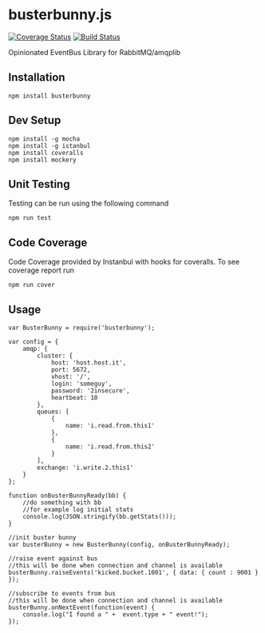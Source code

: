 # busterbunny.js

[![Coverage Status](https://coveralls.io/repos/GannettDigital/busterbunny.js/badge.svg)](https://coveralls.io/r/GannettDigital/busterbunny.js) [![Build Status](https://travis-ci.org/GannettDigital/busterbunny.js.svg?branch=master)](https://travis-ci.org/GannettDigital/busterbunny.js)

Opinionated EventBus Library for RabbitMQ/amqplib

Installation
------------
```npm install busterbunny```

Dev Setup
---------
```
npm install -g mocha
npm install -g istanbul
npm install coveralls
npm install mockery
```

Unit Testing
------------
Testing can be run using the following command

```
npm run test
```

Code Coverage
-------------

Code Coverage provided by Instanbul with hooks for coveralls.  To see coverage report run

```
npm run cover
```

Usage
--------------

```node
var BusterBunny = require('busterbunny');

var config = {
    amqp: {
        cluster: {
            host: 'host.host.it',
            port: 5672,
            vhost: '/',
            login: 'someguy',
            password: '2insecure',
            heartbeat: 10
        },
        queues: [
            {
                name: 'i.read.from.this1'
            },
            {
                name: 'i.read.from.this2'
            }
        ],
        exchange: 'i.write.2.this1'
    }
};

function onBusterBunnyReady(bb) {
    //do something with bb
    //for example log initial stats
    console.log(JSON.stringify(bb.getStats()));
}

//init buster bunny
var busterBunny = new BusterBunny(config, onBusterBunnyReady);

//raise event against bus
//this will be done when connection and channel is available
busterBunny.raiseEvents('kicked.bucket.1001', { data: { count : 9001 } });

//subscribe to events from bus
//this will be done when connection and channel is available
busterBunny.onNextEvent(function(event) {
    console.log("I found a " +  event.type + " event!");
});
```
